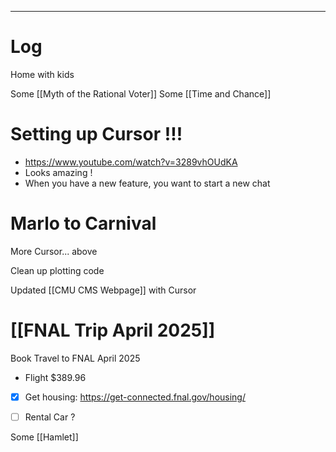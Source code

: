 
---

# Log

Home with kids

Some [[Myth of the Rational Voter]]
Some [[Time and Chance]]

# Setting up Cursor !!!
- https://www.youtube.com/watch?v=3289vhOUdKA
- Looks amazing ! 
- When you have a new feature, you want to start a new chat

# Marlo to Carnival

More Cursor... above

Clean up plotting code

Updated [[CMU CMS Webpage]] with Cursor


# [[FNAL Trip April 2025]]
Book Travel to FNAL April 2025
- Flight $389.96
- [x] Get housing:  https://get-connected.fnal.gov/housing/
- [ ] Rental Car ?


Some [[Hamlet]]

